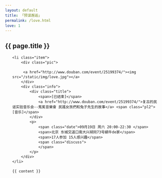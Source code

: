 ```yaml
---
layout: default
title: 「预谋邂逅」
permalink: /love.html
love: 1
---
```


<div class="mod" id="events-8341641">
<div class="hd">
<h2><span>{{ page.title }}</span>
</h2>
    </div>
<div class="bd">
<div class="events-list">
<ul class="list-m">


    <li class="item">
        <div class="pic">
        
         <a href="http://www.douban.com/event/25199374/"><img src="/static/img/love.jpg"></a>
        </div>
        <div class="info"> 
            <div class="title">
                <span>[已结束]</span>
                <a href="http://www.douban.com/event/25199374/">复古的民谣实验音乐会--菟莬音樂會 民謠女孩們和兔子先生的故事</a> <span class="pl2">[音乐]</span>
            </div>
            <p>
                <span class="date">09月19日 周六 20:00-22:30 </span>
                <span>北京 东城交道口南大兴胡同73号蜗牛de家</span>
                <span>17人参加 15人感兴趣</span>
                <span class="discuss">
                </span>
            </p>
        </div>
    </li>

    {{ content }}
    
    

</ul>
</div>
</div>
</div>